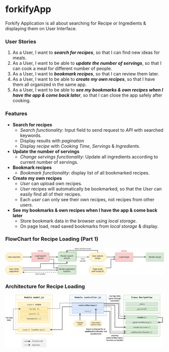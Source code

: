 # forkifyApp

Forkify Application is all about searching for Recipe or Ingredients & displaying them on User Interface.

### User Stories

1. As a User, I want to **_search for recipes_**, so that I can find new ideas for meals.
2. As a User, I want to be able to **_update the number of servings_**, so that I can cook a meal for different number of people.
3. As a User, I want to **_bookmark recipes_**, so that I can review them later.
4. As a User, I want to be able to **_create my own recipes_**, so that I have them all organized in the same app.
5. As a User, I want to be able to **_see my bookmarks & own recipes when I have the app & come back later_**, so that I can close the app safely after cooking.

### Features

- **Search for recipes**
  - _Search functionality_: Input field to send request to _API_ with searched keywords.
  - Display results with _pagination_
  - Display _recipe_ with _Cooking Time_, _Servings_ & _Ingredients_.
- **Update the number of servings**
  - _Change servings functionality_: Update all ingredients according to current number of servings.
- **Bookmark recipes**
  - _Bookmark functionality_: display list of all bookmarked recipes.
- **Create my own recipes**
  - _User_ can upload own recipes.
  - _User_ recipes will automatically be bookmarked, so that the _User_ can easily find all of their recipes.
  - Each _user_ can only see their own recipes, not recipes from other _users_.
- **See my bookmarks & own recipes when I have the app & come back later**
  - Store bookmark data in the browser using _local storage_.
  - On page load, read saved bookmarks from _local storage_ & display.

### FlowChart for Recipe Loading (Part 1)

![FlowChart](forkify-flowchart-part-1.png)

### Architecture for Recipe Loading

![Recipe Loading](forkify-architecture-recipe-loading.png)
